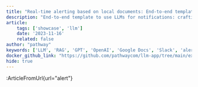 ```yaml
---
title: "Real-time alerting based on local documents: End-to-end template"
description: "End-to-end template to use LLMs for notifications: crafting a RAG app with real-time alerting"
article:
    tags: ['showcase', 'llm']
    date: '2023-11-16'
    related: false
author: "pathway"
keywords: ['LLM', 'RAG', 'GPT', 'OpenAI', 'Google Docs', 'Slack', 'alert', 'KNN', 'HTTP connector', 'Streamlit', 'unstructured', 'Docker']
docker_github_link: "https://github.com/pathwaycom/llm-app/tree/main/examples/pipelines/alert"
hide: true
---
```


:ArticleFromUrl{url="alert"}
